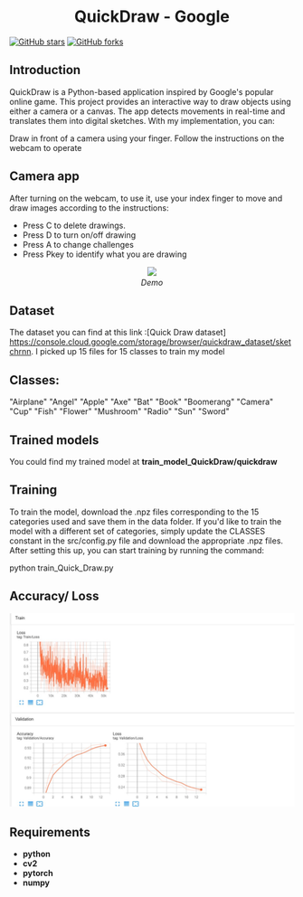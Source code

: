 <p align="center">
 <h1 align="center">QuickDraw - Google</h1>
</p>

[![GitHub stars](https://img.shields.io/github/stars/uvipen/QuickDraw)](https://github.com/uvipen/QuickDraw/stargazers)
[![GitHub forks](https://img.shields.io/github/forks/uvipen/QuickDraw?color=orange)](https://github.com/uvipen/QuickDraw/network)
## Introduction

QuickDraw is a Python-based application inspired by Google's popular online game. This project provides an interactive way to draw objects using either a camera or a canvas.
The app detects movements in real-time and translates them into digital sketches. With my implementation, you can:

Draw in front of a camera using your finger.
Follow the instructions on the webcam to operate


## Camera app
After turning on the webcam, to use it, use your index finger to move and draw images according to the instructions:
* Press C to delete drawings.
* Press D to turn on/off drawing
* Press A to change challenges
* Press Pkey to identify what you are drawing
<p align="center">
  <img src="readmesrc/ezgif-7-11411357af.gif" width=650><br/>
  <i>Demo</i>
</p>

## Dataset
 The dataset you can find at this link :[Quick Draw dataset] https://console.cloud.google.com/storage/browser/quickdraw_dataset/sketchrnn. I picked up 15 files for 15 classes to train my model

## Classes:
"Airplane"      "Angel"
"Apple"         "Axe" 
"Bat"           "Book"
"Boomerang"     "Camera"
"Cup"           "Fish" 
"Flower"        "Mushroom"
"Radio"         "Sun" 
"Sword"

## Trained models

You could find my trained model at **train_model_QuickDraw/quickdraw**

## Training

To train the model, download the .npz files corresponding to the 15 categories used and save them in the data folder. 
If you'd like to train the model with a different set of categories, simply update the CLASSES constant in the src/config.py file and download the appropriate .npz files. 
After setting this up, you can start training by running the command:

python train_Quick_Draw.py

## Accuracy/ Loss


<img src="readmesrc/tensorboard.jpg" width="700"> 


## Requirements

* **python**
* **cv2**
* **pytorch** 
* **numpy**
